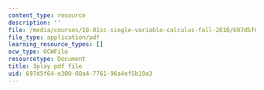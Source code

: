 ```yaml
---
content_type: resource
description: ''
file: /media/courses/18-01sc-single-variable-calculus-fall-2010/697d5f64e30088a4776196a4ef5b19a3_Pd2xP5zDsRw.pdf
file_type: application/pdf
learning_resource_types: []
ocw_type: OCWFile
resourcetype: Document
title: 3play pdf file
uid: 697d5f64-e300-88a4-7761-96a4ef5b19a3
---
```

